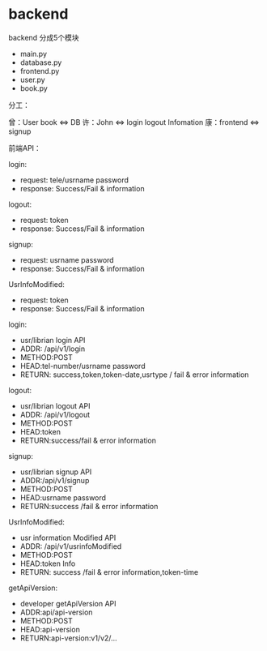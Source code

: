 # backend
backend 分成5个模块
	
* main.py
* database.py
* frontend.py
* user.py
* book.py

分工：

曾：User book <=> DB
许：John <=> login logout Infomation
康：frontend <=> signup


前端API：

login: 

* request: tele/usrname password
* response: Success/Fail & information

logout:

* request: token
* response: Success/Fail & information

signup:

* request: usrname password
* response: Success/Fail & information

UsrInfoModified:

* request: token
* response: Success/Fail & information


login:

* usr/librian login API
* ADDR: /api/v1/login
* METHOD:POST
* HEAD:tel-number/usrname password 
* RETURN: success,token,token-date,usrtype / fail & error information


logout:

* usr/librian logout API
* ADDR: /api/v1/logout
* METHOD:POST
* HEAD:token
* RETURN:success/fail & error information

signup:

* usr/librian signup API
* ADDR:/api/v1/signup
* METHOD:POST
* HEAD:usrname password
* RETURN:success /fail & error information

UsrInfoModified:

* usr information Modified API
* ADDR: /api/v1/usrinfoModified
* METHOD:POST
* HEAD:token Info
* RETURN: success /fail & error information,token-time

getApiVersion:

* developer getApiVersion API
* ADDR:api/api-version
* METHOD:POST
* HEAD:api-version
* RETURN:api-version:v1/v2/...

